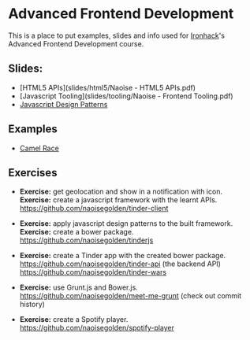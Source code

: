 # Advanced Frontend Development

This is a place to put examples, slides and info used for [Ironhack](http://ironhack.com)'s Advanced Frontend Development course.

## Slides:

- [HTML5 APIs](slides/html5/Naoise - HTML5 APIs.pdf)
- [Javascript Tooling](slides/tooling/Naoise - Frontend Tooling.pdf)
- [Javascript Design Patterns](slides/patterns/index.html)

## Examples

- [Camel Race](examples/camelrace/index.html)

## Exercises

- **Exercise:** get geolocation and show in a notification with icon.<br>
    **Exercise:** create a javascript framework with the learnt APIs.<br>
    https://github.com/naoisegolden/tinder-client

- **Exercise:** apply javascript design patterns to the built framework.<br>
    **Exercise:** create a bower package.<br>
    https://github.com/naoisegolden/tinderjs

- **Exercise:** create a Tinder app with the created bower package.<br>
    https://github.com/naoisegolden/tinder-api (the backend API)
    https://github.com/naoisegolden/tinder-wars

- **Exercise:** use Grunt.js and Bower.js.<br>
    https://github.com/naoisegolden/meet-me-grunt (check out commit history)

- **Exercise:** create a Spotify player.<br>
    https://github.com/naoisegolden/spotify-player
